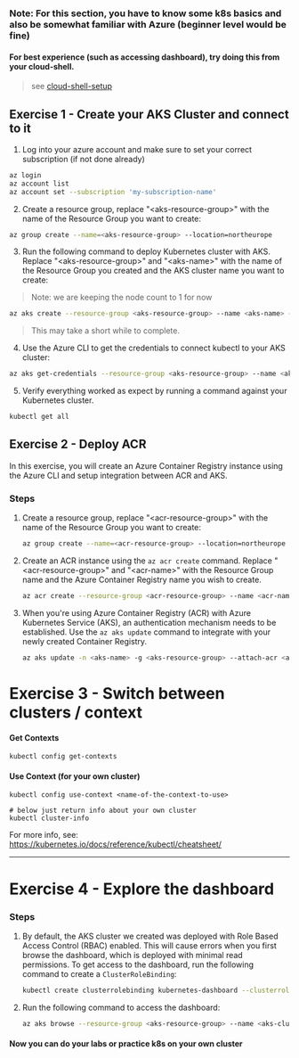 ### Note: For this section, you have to know some k8s basics and also be somewhat familiar with Azure (beginner level would be fine)

#### For best experience (such as accessing dashboard), try doing this from your cloud-shell.

> see [cloud-shell-setup](https://github.com/suren-m/remote-workshop-env/blob/master/cloud_shell/cloud_shell_setup.md)


## Exercise 1 - Create your AKS Cluster and connect to it

1. Log into your azure account and make sure to set your correct subscription (if not done already)

  ```bash
  az login
  az account list
  az account set --subscription 'my-subscription-name'
  ```

2. Create a resource group, replace "\<aks-resource-group>" with the name of the Resource Group you want to create:

  ```bash
  az group create --name=<aks-resource-group> --location=northeurope
  ```

3. Run the following command to deploy Kubernetes cluster with AKS. Replace "\<aks-resource-group>" and "\<aks-name>" with the name of the Resource Group you created and the AKS cluster name you want to create:

> Note: we are keeping the node count to 1 for now
  ```bash
  az aks create --resource-group <aks-resource-group> --name <aks-name> --node-count 1 --node-vm-size "Standard_DS2_v2" --generate-ssh-keys
  ```
  
  > This may take a short while to complete.
 
4. Use the Azure CLI to get the credentials to connect kubectl to your AKS cluster:

  ```bash
  az aks get-credentials --resource-group <aks-resource-group> --name <aks-name>
  ```

5. Verify everything worked as expect by running a command against your Kubernetes cluster.

  ```bash
  kubectl get all
  ```

## Exercise 2 - Deploy ACR
In this exercise, you will create an Azure Container Registry instance using the Azure CLI and setup integration between ACR and AKS. 

### Steps

1. Create a resource group, replace "\<acr-resource-group>" with the name of the Resource Group you want to create:

    ```bash
    az group create --name=<acr-resource-group> --location=northeurope
    ```

2. Create an ACR instance using the ```az acr create``` command. Replace "\<acr-resource-group>" and "\<acr-name>" with the Resource Group name and the Azure Container Registry name you wish to create.

    ```bash
    az acr create --resource-group <acr-resource-group> --name <acr-name> --sku Basic
    ```

3. When you're using Azure Container Registry (ACR) with Azure Kubernetes Service (AKS), an authentication mechanism needs to be established. Use the ```az aks update``` command to integrate with your newly created Container Registry.

    ```bash
    az aks update -n <aks-name> -g <aks-resource-group> --attach-acr <acr-name>
    ``` 
    
# Exercise 3 - Switch between clusters / context

#### Get Contexts

```
kubectl config get-contexts
```

#### Use Context (for your own cluster)

```
kubectl config use-context <name-of-the-context-to-use>
```

```
# below just return info about your own cluster
kubectl cluster-info
```

For more info, see: https://kubernetes.io/docs/reference/kubectl/cheatsheet/

----

# Exercise 4 - Explore the dashboard

### Steps

1. By default, the AKS cluster we created was deployed with Role Based Access Control (RBAC) enabled. This will cause errors when you first browse the dashboard, which is deployed with minimal read permissions. To get access to the dashboard, run the following command to create a `ClusterRoleBinding`:

    ```bash
    kubectl create clusterrolebinding kubernetes-dashboard --clusterrole=cluster-admin --serviceaccount=kube-system:kubernetes-dashboard
    ```

1. Run the following command to access the dashboard:

    ```bash
    az aks browse --resource-group <aks-resource-group> --name <aks-cluster-name>
    ``` 
    
#### Now you can do your labs or practice k8s on your own cluster


